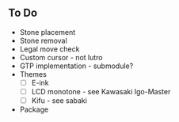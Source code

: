 ## To Do

- Stone placement
- Stone removal
- Legal move check
- Custom cursor - not lutro
- GTP implementation - submodule?
- Themes
  - [ ] E-ink
  - [ ] LCD monotone - see Kawasaki Igo-Master
  - [ ] Kifu - see sabaki
- Package
